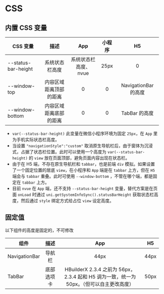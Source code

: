 # CSS

## 内置 CSS 变量

| CSS 变量            |          描述          |         App          | 小程序 |          H5          |
| ------------------- | :--------------------: | :------------------: | :----: | :------------------: |
| --status-bar-height |     系统状态栏高度     | 系统状态栏高度、nvue |  25px  |          0           |
| --window-top        | 内容区域距离顶部的距离 |          0           |   0    | NavigationBar 的高度 |
| --window-bottom     | 内容区域距离底部的距离 |          0           |   0    |    TabBar 的高度     |

- `var(--status-bar-height)` 此变量在微信小程序环境为固定 `25px`，在 `App` 里为手机实际状态栏高度。
- 当设置 `"navigationStyle":"custom"` 取消原生导航栏后，由于窗体为沉浸式，占据了状态栏位置。此时可以使用一个高度为 `var(--status-bar-height)` 的 `view` 放在页面顶部，避免页面内容出现在状态栏。
- 由于在 H5 端，不存在原生导航栏和 `tabbar`，也是前端 `div` 模拟。如果设置了一个固定位置的居底 `view`，在小程序和 `App` 端是在 `tabbar` 上方，但在 `H5` 端会与 `tabbar` 重叠。此时可使用 `--window-bottom` ，不管在哪个端，都是固定在 `tabbar` 上方。
- 目前 `nvue` 在 `App` 端，还不支持 `--status-bar-height` 变量，替代方案是在页面 `onLoad` 时通过 `uni.getSystemInfoSync().statusBarHeight` 获取状态栏高度，然后通过 `style` 绑定方式给占位 `view` 设定高度。

## 固定值

以下组件的高度是固定的，不可修改

| 组件          |    描述    |                                           App                                            |  H5  |
| ------------- | :--------: | :--------------------------------------------------------------------------------------: | :--: |
| NavigationBar |   导航栏   |                                           44px                                           | 44px |
| TabBar        | 底部选项卡 | HBuilderX 2.3.4 之前为 56px，2.3.4 起和 H5 调为一致，统一为 50px。（但可以自主更改高度） | 50px |
